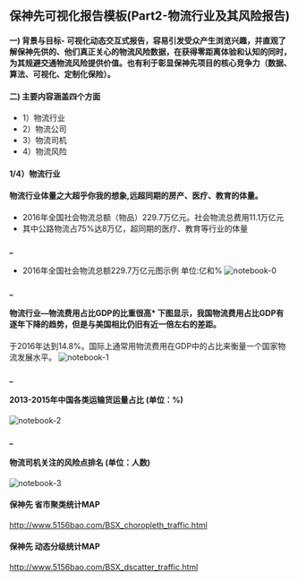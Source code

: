 ## 保神先可视化报告模板(Part2-物流行业及其风险报告)
#### 一) 背景与目标- 可视化动态交互式报告，容易引发受众产生浏览兴趣，并直观了解保神先供的、他们真正关心的物流风险数据，在获得零距离体验和认知的同时，为其规避交通物流风险提供价值。也有利于彰显保神先项目的核心竞争力（数据、算法、可视化、定制化保险）。
#### 二) 主要内容涵盖四个方面
* 1）物流行业
* 2）物流公司
* 3）物流司机
* 4）物流风险

#### 1/4）物流行业
#### 物流行业体量之大超乎你我的想象,远超同期的房产、医疗、教育的体量。
* 2016年全国社会物流总额（物品）229.7万亿元。社会物流总费用11.1万亿元
* 其中公路物流占75%达8万亿，超同期的医疗、教育等行业的体量
  

#### _ 
* 2016年全国社会物流总额229.7万亿元图示例 单位:亿和%
![notebook-0](https://github.com/MurphyWan/pydata_analysis/blob/master/data-visualization/images/BSX-01-Y2016-China_logistic.gif)



#### _
 #### 物流行业—物流费用占比GDP的比重很高* 下图显示，我国物流费用占比GDP有逐年下降的趋势，但是与美国相比仍旧有近一倍左右的差距。
 于2016年达到14.8%。国际上通常用物流费用在GDP中的占比来衡量一个国家物流发展水平。
![notebook-1](https://github.com/MurphyWan/pydata_analysis/blob/master/data-visualization/images/BSX-02-Y2016-China_vs_USA.gif)



#### _
#### 2013-2015年中国各类运输货运量占比 (单位：%)
![notebook-2](https://github.com/MurphyWan/pydata_analysis/blob/master/data-visualization/images/BSX-03-Y2013-15_china_channels.gif )

#### _


#### 物流司机关注的风险点排名 (单位：人数)
![notebook-3](https://github.com/MurphyWan/pydata_analysis/blob/master/data-visualization/images/BSX-04-Y2016-China_truck_drivers_risk_ranks.gif )

#### 保神先 省市聚类统计MAP
http://www.5156bao.com/BSX_choropleth_traffic.html

#### 保神先 动态分级统计MAP
http://www.5156bao.com/BSX_dscatter_traffic.html
